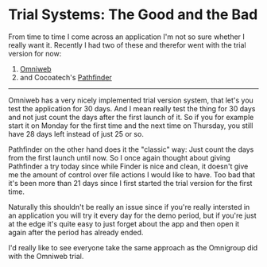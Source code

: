 # Trial Systems: The Good and the Bad

From time to time I come across an application I'm not so sure whether I really want it. Recently I had two of these and therefor went with the trial version for now:

1. [Omniweb](http://www.omnigroup.com/applications/omniweb/)
2. and Cocoatech's [Pathfinder](http://www.cocoatech.com/pf4/)



-------------------------------



Omniweb has a very nicely implemented trial version system, that let's you test the application for 30 days. And I mean really test the thing for 30 days and not just count the days after the first launch of it. So if you for example start it on Monday for the first time and the next time on Thursday, you still have 28 days left instead of just 25 or so. 

Pathfinder on the other hand does it the "classic" way: Just count the days from the first launch until now. So I once again thought about giving Pathfinder a try today since while Finder is nice and clean, it doesn't give me  the amount of control over file actions I would like to have. Too bad that it's been more than 21 days since I first started the trial version for the first time.

Naturally this shouldn't be really an issue since if you're really intersted in an application you will try it every day for the demo period, but if you're just at the edge it's quite easy to just forget about the app and then open it again after the period has already ended.

I'd really like to see everyone take the same approach as the Omnigroup did with the Omniweb trial.